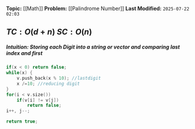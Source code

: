 **Topic:** [[Math]] 
**Problem:**  [[Palindrome Number]]
**Last Modified:**  `2025-07-22 02:03`

 $TC: O(d + n)$
 $SC: O(n)$
---
##### **Intuition**: Storing each **Digit** into a ***string or vector*** and comparing last index and first
 
```cpp
if(x < 0) return false;
while(x) {
	v.push_back(x % 10); //lastdigit
	x /=10; //reducing digit
}
for(i < v.size()) 
	if(v[i] != v[j]) 
		return false;
i++, j--;

return true;
```
